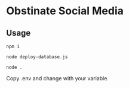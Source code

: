 # Obstinate Social Media

## Usage

`npm i`

`node deploy-database.js`

`node .`

Copy .env and change with your variable.
